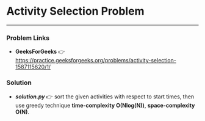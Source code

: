 # Activity Selection Problem

---

### Problem Links
- **__GeeksForGeeks__** :point_right: https://practice.geeksforgeeks.org/problems/activity-selection-1587115620/1/

### Solution
- **_solution.py_** :point_right: sort the given activities with respect to start times, then use greedy technique **time-complexity O(Nlog(N))**, **space-complexity O(N)**.
